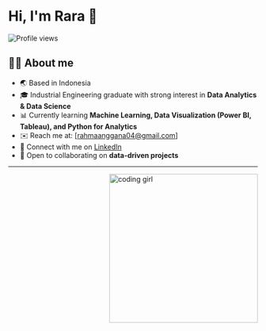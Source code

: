# Hi, I'm Rara 👋  

![Profile views](https://komarev.com/ghpvc/?username=rararastyasa&color=green)

## 👩‍💻 About me
- 🌏 Based in Indonesia  
- 🎓 Industrial Engineering graduate with strong interest in **Data Analytics & Data Science**  
- 📊 Currently learning **Machine Learning, Data Visualization (Power BI, Tableau), and Python for Analytics**  
- ✉️ Reach me at: [rahmaanggana04@gmail.com]  
- 🔗 Connect with me on [LinkedIn](www.linkedin.com/in/rahma-anggana-rarastyasa/)  
- 🤝 Open to collaborating on **data-driven projects**  

---

<img align="right" alt="coding girl" width="300" src="https://cdni.iconscout.com/illustration/premium/thumb/woman-working-on-laptop-5692851-4757889.png">
